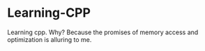# Learning-CPP
Learning cpp. Why? Because the promises of memory access and optimization is alluring to me.




